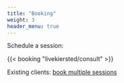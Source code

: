 ```yaml
---
title: "Booking"
weight: 3
header_menu: true
---
```


Schedule a session:

{{< booking "livekiersted/consult" >}}

Existing clients: [book multiple sessions](https://tidycal.com/livekiersted/consulting)